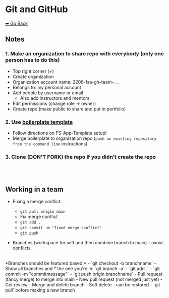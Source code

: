 # Git and GitHub
[⬅ Go Back](/README.md)

## Notes
### 1. Make an organization to share repo with everybody (only one person has to do this)
  - Top right corner (+)
  - Create organization
  - Organization account name: 2206-fsa-gh-team-___
  - Belongs to: my personal account
  - Add people by username or email
    - Also add instructors and mentors
  - Edit permissions (change role -> owner)
  - Create repo (make public to share and put in portfolio)

### 2. Use [boilerplate template](https://github.com/FullstackAcademy/fs-app-template)
  - Follow directions on FS-App-Template setup!
  - Merge boilerplate to organization repo (`push an existing repository from the command line` instructions)

### 3. Clone (DON'T FORK) the repo if you didn't create the repo

<br>
<br>

## Working in a team
- Fixing a merge conflict:
  - `git pull origin main`
  - Fix merge conflict
  - `git add .`
  - `git commit -m "fixed merge conflict"`
  - `git push`

- Branches (workspace for self and then combine branch to main) - avoid conflicts
<br>
  *Branches should be featured based!*
  - `git checkout -b branchname`
  - Show all branches and * the one you're in: `git branch -a` 
  - `git add .`
  - `git commit -m "commitmessage"`
  - `git push origin branchname`
  - Pull request (fancy merge) to merge into main
    - New pull request (not merged just yet)
    - Get review
    - Merge and delete branch
      - Soft delete - can be restored
  - `git pull` before making a new branch